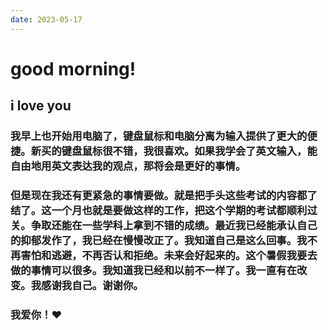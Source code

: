 ```yaml
---
date: 2023-05-17
---
```


# good morning!

## i love you

### 我早上也开始用电脑了，键盘鼠标和电脑分离为输入提供了更大的便捷。新买的键盘鼠标很不错，我很喜欢。如果我学会了英文输入，能自由地用英文表达我的观点，那将会是更好的事情。

### 但是现在我还有更紧急的事情要做。就是把手头这些考试的内容都了结了。这一个月也就是要做这样的工作，把这个学期的考试都顺利过关。争取还能在一些学科上拿到不错的成绩。最近我已经能承认自己的抑郁发作了，我已经在慢慢改正了。我知道自己是这么回事。我不再害怕和逃避，不再否认和拒绝。未来会好起来的。这个暑假我要去做的事情可以很多。我知道我已经和以前不一样了。我一直有在改变。我感谢我自己。谢谢你。

### 我爱你！❤
